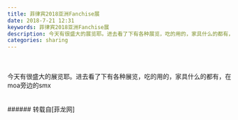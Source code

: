 ```yaml
---
title: 菲律宾2018亚洲Fanchise展
date: 2018-7-21 12:31
keywords: 菲律宾2018亚洲Fanchise展
description: 今天有很盛大的展览耶。进去看了下有各种展览，吃的用的，家具什么的都有，在moa旁边的smx
categories: sharing
---
```

<td class="t_f" id="postmessage_1534835">

<br/>
<br/>
今天有很盛大的展览耶。进去看了下有各种展览，吃的用的，家具什么的都有，在moa旁边的smx<br/>
<img alt="" border="0" class="zoom" data-cf-modified-87fdecba78c13afea9497e3a-="" file="http://www.flw.ph/data/appbyme/upload/image/201807/21/P2AAKqwM2aQR.jpg" id="aimg_mxwKZ" lazyloadthumb="1" onclick="" onmouseover="" src="http://www.flw.ph/data/appbyme/upload/image/201807/21/P2AAKqwM2aQR.jpg"/><br/>
<br/>
<img alt="" border="0" class="zoom" data-cf-modified-87fdecba78c13afea9497e3a-="" file="http://www.flw.ph/data/appbyme/upload/image/201807/21/bG8byYCNtss9.jpg" id="aimg_spWa8" lazyloadthumb="1" onclick="" onmouseover="" src="http://www.flw.ph/data/appbyme/upload/image/201807/21/bG8byYCNtss9.jpg"/><br/>
<br/>
</td>
###### 转载自[菲龙网]